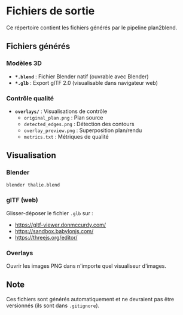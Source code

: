 # Fichiers de sortie

Ce répertoire contient les fichiers générés par le pipeline plan2blend.

## Fichiers générés

### Modèles 3D
- **`*.blend`** : Fichier Blender natif (ouvrable avec Blender)
- **`*.glb`** : Export glTF 2.0 (visualisable dans navigateur web)

### Contrôle qualité
- **`overlays/`** : Visualisations de contrôle
  - `original_plan.png` : Plan source
  - `detected_edges.png` : Détection des contours
  - `overlay_preview.png` : Superposition plan/rendu
  - `metrics.txt` : Métriques de qualité

## Visualisation

### Blender
```bash
blender thalie.blend
```

### glTF (web)
Glisser-déposer le fichier `.glb` sur :
- https://gltf-viewer.donmccurdy.com/
- https://sandbox.babylonjs.com/
- https://threejs.org/editor/

### Overlays
Ouvrir les images PNG dans n'importe quel visualiseur d'images.

## Note

Ces fichiers sont générés automatiquement et ne devraient pas être versionnés (ils sont dans `.gitignore`).

